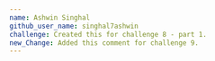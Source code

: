 ```yaml
---
name: Ashwin Singhal
github_user_name: singhal7ashwin
challenge: Created this for challenge 8 - part 1.
new_Change: Added this comment for challenge 9.
---
```

